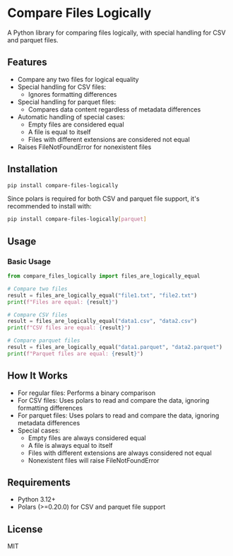 # Compare Files Logically

A Python library for comparing files logically, with special handling for CSV and parquet files.

## Features

- Compare any two files for logical equality
- Special handling for CSV files:
  - Ignores formatting differences
- Special handling for parquet files:
  - Compares data content regardless of metadata differences
- Automatic handling of special cases:
  - Empty files are considered equal
  - A file is equal to itself
  - Files with different extensions are considered not equal
- Raises FileNotFoundError for nonexistent files

## Installation

```bash
pip install compare-files-logically
```

Since polars is required for both CSV and parquet file support, it's recommended to install with:

```bash
pip install compare-files-logically[parquet]
```

## Usage

### Basic Usage

```python
from compare_files_logically import files_are_logically_equal

# Compare two files
result = files_are_logically_equal("file1.txt", "file2.txt")
print(f"Files are equal: {result}")

# Compare CSV files
result = files_are_logically_equal("data1.csv", "data2.csv")
print(f"CSV files are equal: {result}")

# Compare parquet files
result = files_are_logically_equal("data1.parquet", "data2.parquet")
print(f"Parquet files are equal: {result}")
```

## How It Works

- For regular files: Performs a binary comparison
- For CSV files: Uses polars to read and compare the data, ignoring formatting differences
- For parquet files: Uses polars to read and compare the data, ignoring metadata differences
- Special cases:
  - Empty files are always considered equal
  - A file is always equal to itself
  - Files with different extensions are always considered not equal
  - Nonexistent files will raise FileNotFoundError

## Requirements

- Python 3.12+
- Polars (>=0.20.0) for CSV and parquet file support

## License

MIT